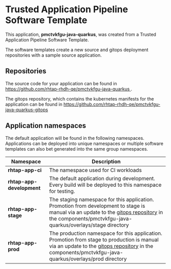 # Trusted Application Pipeline Software Template

This application, **pmctvkfgu-java-quarkus**, was created from a Trusted Application Pipeline Software Template.

The software templates create a new source and gitops deployment repositories with a sample source application. 

## Repositories

The source code for your application can be found in [https://github.com/rhtap-rhdh-qe/pmctvkfgu-java-quarkus ](https://github.com/rhtap-rhdh-qe/pmctvkfgu-java-quarkus ).
 
The gitops repository, which contains the kubernetes manifests for the application can be found in 
[https://github.com/rhtap-rhdh-qe/pmctvkfgu-java-quarkus-gitops ](https://github.com/rhtap-rhdh-qe/pmctvkfgu-java-quarkus-gitops ) 

## Application namespaces 

The default application will be found in the following namespaces. Applications can be deployed into unique namespaces or multiple software templates can also bet generated into the same group namespaces.  

|  Namespace   |  Description   |  
| -------- | -------- |
| **rhtap-app-ci** | The namespace used for CI workloads |
| **rhtap-app-development** | The default application during development. Every build will be deployed to this namespace for testing. |
| **rhtap-app-stage** | The staging namespace for this application. Promotion from development to stage is manual via an update to the [gitops repository](https://github.com/rhtap-rhdh-qe/pmctvkfgu-java-quarkus-gitops ) in the components/pmctvkfgu-java-quarkus/overlays/stage directory |
| **rhtap-app-prod** | The production namespace for this application. Promotion from stage to production is manual via an update to the [gitops repository](https://github.com/rhtap-rhdh-qe/pmctvkfgu-java-quarkus-gitops ) in the components/pmctvkfgu-java-quarkus/overlays/prod directory |